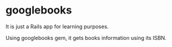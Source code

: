 # googlebooks
It is just a Rails app for learning purposes.

Using googlebooks gem, it gets books information using its ISBN.

